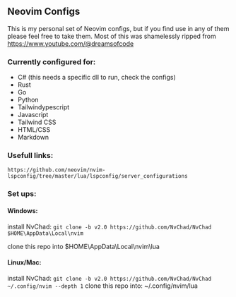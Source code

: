 ## Neovim Configs

This is my personal set of Neovim configs, but if you find use in any of them please feel free to take them.
Most of this was shamelessly ripped from https://www.youtube.com/@dreamsofcode

### Currently configured for:
- C# (this needs a specific dll to run, check the configs)
- Rust
- Go
- Python
- Tailwindypescript
- Javascript
- Tailwind CSS
- HTML/CSS
- Markdown

### Usefull links:
    https://github.com/neovim/nvim-lspconfig/tree/master/lua/lspconfig/server_configurations


### Set ups:
#### Windows: 
install NvChad:
`git clone -b v2.0 https://github.com/NvChad/NvChad $HOME\AppData\Local\nvim`

clone this repo into $HOME\AppData\Local\nvim\lua 
#### Linux/Mac:

install NvChad:
`git clone -b v2.0 https://github.com/NvChad/NvChad ~/.config/nvim --depth 1`
clone this repo into:
 ~/.config/nvim/lua
